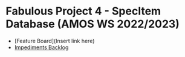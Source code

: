 # Fabulous Project 4 - SpecItem Database (AMOS WS 2022/2023)

- [Feature Board](Insert link here)
- [Impediments Backlog](https://github.com/users/julianrosenberger/projects/1)

